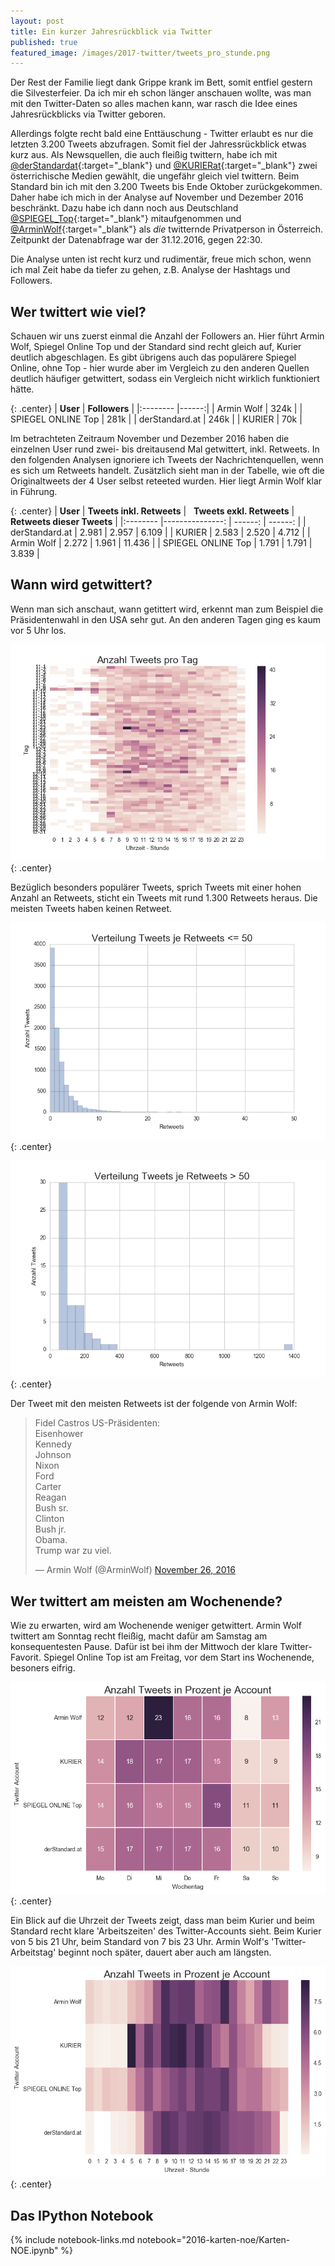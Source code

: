 ```yaml
---
layout: post
title: Ein kurzer Jahresrückblick via Twitter
published: true
featured_image: /images/2017-twitter/tweets_pro_stunde.png
---
```

Der Rest der Familie liegt dank Grippe krank im Bett, somit entfiel gestern die Silvesterfeier. Da ich mir eh schon länger anschauen wollte, was man mit den Twitter-Daten so alles machen kann, war rasch die Idee eines Jahresrückblicks via Twitter geboren.

Allerdings folgte recht bald eine Enttäuschung - Twitter erlaubt es nur die letzten 3.200 Tweets abzufragen. Somit fiel der Jahressrückblick etwas kurz aus. Als Newsquellen, die auch fleißig twittern, habe ich mit [@derStandardat](https://twitter.com/derStandard){:target="_blank"} und [@KURIERat](https://twitter.com/KURIERat){:target="_blank"} zwei österrichische Medien gewählt, die ungefähr gleich viel twittern. Beim Standard bin ich mit den 3.200 Tweets bis Ende Oktober zurückgekommen. Daher habe ich mich in der Analyse auf November und Dezember 2016 beschränkt. Dazu habe ich dann noch aus Deutschland [@SPIEGEL_Top](https://twitter.com/SPIEGEL_Top){:target="_blank"} mitaufgenommen und [@ArminWolf](https://twitter.com/ArminWolf){:target="_blank"} als *die* twitternde Privatperson in Österreich. Zeitpunkt der Datenabfrage war der 31.12.2016, gegen 22:30.

Die Analyse unten ist recht kurz und rudimentär, freue mich schon, wenn ich mal Zeit habe da tiefer zu gehen, z.B. Analyse der Hashtags und Followers.

## Wer twittert wie viel?

Schauen wir uns zuerst einmal die Anzahl der Followers an. Hier führt Armin Wolf, Spiegel Online Top und der Standard sind recht gleich auf, Kurier deutlich abgeschlagen. Es gibt übrigens auch das populärere Spiegel Online, ohne Top - hier wurde aber im Vergleich zu den anderen Quellen deutlich häufiger getwittert, sodass ein Vergleich nicht wirklich funktioniert hätte.

{: .center}
| **User**                 | **Followers** |
|:--------                 |------:|
| Armin Wolf               | 324k  |
| SPIEGEL ONLINE Top       | 281k  |
| derStandard.at           | 246k  |
| KURIER                   | 70k   |

Im betrachteten Zeitraum November und Dezember 2016 haben die einzelnen User rund zwei- bis dreitausend Mal getwittert, inkl. Retweets. In den folgenden Analysen ignoriere ich Tweets der Nachrichtenquellen, wenn es sich um Retweets handelt. Zusätzlich sieht man in der Tabelle, wie oft die Originaltweets der 4 User selbst reteeted wurden. Hier liegt Armin Wolf klar in Führung.

{: .center}
| **User**                 | **Tweets inkl. Retweets** |  &nbsp; **Tweets exkl. Retweets** | &nbsp; **Retweets dieser Tweets** |
|:--------                 |---------------:           | ------:                           |  ------:                          |
| derStandard.at           | 2.981                     | 2.957                             | 6.109                             |
| KURIER                   | 2.583                     | 2.520                             | 4.712                             |
| Armin Wolf               | 2.272                     | 1.961                             | 11.436                            |
| SPIEGEL ONLINE Top       | 1.791                     | 1.791                             | 3.839                             |

## Wann wird getwittert?

Wenn man sich anschaut, wann getittert wird, erkennt man zum Beispiel die Präsidentenwahl in den USA sehr gut. An den anderen Tagen ging es kaum vor 5 Uhr los.

![Tweets pro Tag](/images/2017-twitter/tweets_pro_tag.png)
{: .center}

Bezüglich besonders populärer Tweets, sprich Tweets mit einer hohen Anzahl an Retweets, sticht ein Tweets mit rund 1.300 Retweets heraus. Die meisten Tweets haben keinen Retweet.

![Retweets bis](/images/2017-twitter/retweets_hist_bis_50.png)
{: .center}

![Retweets ab 50](/images/2017-twitter/retweets_hist_ab_50.png)
{: .center}

Der Tweet mit den meisten Retweets ist der folgende von Armin Wolf:
<blockquote class="twitter-tweet" data-lang="en"><p lang="de" dir="ltr">Fidel Castros US-Präsidenten:<br>Eisenhower<br>Kennedy<br>Johnson<br>Nixon<br>Ford<br>Carter<br>Reagan<br>Bush sr.<br>Clinton<br>Bush jr.<br>Obama.<br>Trump war zu viel.</p>&mdash; Armin Wolf (@ArminWolf) <a href="https://twitter.com/ArminWolf/status/802434099990462464">November 26, 2016</a></blockquote>
<script async src="//platform.twitter.com/widgets.js" charset="utf-8"></script>

## Wer twittert am meisten am Wochenende?

Wie zu erwarten, wird am Wochenende weniger getwittert. Armin Wolf twittert am Sonntag recht fleißig, macht dafür am Samstag am konsequentesten Pause. Dafür ist bei ihm der Mittwoch der klare Twitter-Favorit. Spiegel Online Top ist am Freitag, vor dem Start ins Wochenende, besoners eifrig.

![Tweets pro Wochentag](/images/2017-twitter/tweets_pro_wochentag.png)
{: .center}

Ein Blick auf die Uhrzeit der Tweets zeigt, dass man beim Kurier und beim Standard recht klare 'Arbeitszeiten' des Twitter-Accounts sieht. Beim Kurier von 5 bis 21 Uhr, beim Standard von 7 bis 23 Uhr. Armin Wolf's 'Twitter-Arbeitstag' beginnt noch später, dauert aber auch am längsten.

![Tweets pro Stunde](/images/2017-twitter/tweets_pro_stunde.png)
{: .center}


## Das IPython Notebook

{% include notebook-links.md notebook="2016-karten-noe/Karten-NOE.ipynb" %}
